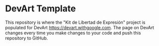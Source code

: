 # DevArt Template
This repository is where the "Kit de Libertad de Expresión" project is populated for DevArt https://devart.withgoogle.com. The page on DevArt changes every time you make changes to your code and push this repository to GitHub.